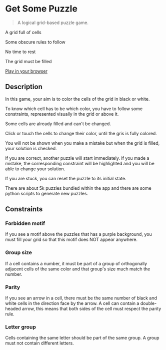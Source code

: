 # Get Some Puzzle

> A logical grid-based puzzle game.

A grid full of cells

Some obscure rules to follow

No time to rest

The grid must be filled

[Play in your browser](https://court-jus.github.io/getsomepuzzle/)

## Description

In this game, your aim is to color the cells of the grid in black or white.

To know which cell has to be which color, you have to follow some constraints, represented visually in the grid or above it.

Some cells are already filled and can't be changed.

Click or touch the cells to change their color, until the gris is fully colored.

You will not be shown when you make a mistake but when the grid is filled, your solution is checked.

If you are correct, another puzzle will start immediately. If you made a mistake, the corresponding constraint will be highlighted and you will be able to change your solution.

If you are stuck, you can reset the puzzle to its initial state.

There are about 5k puzzles bundled within the app and there are some python scripts to generate new puzzles.

## Constraints

### Forbidden motif

If you see a motif above the puzzles that has a purple background, you must fill your grid so that this motif does NOT appear anywhere.

### Group size

If a cell contains a number, it must be part of a group of orthogonally adjacent cells of the same color and that group's size much match the number.

### Parity

If you see an arrow in a cell, there must be the same number of black and white cells in the direction face by the arrow. A cell can contain a double-headed arrow, this means that both sides of the cell must respect the parity rule.

### Letter group

Cells containing the same letter should be part of the same group. A group must not contain different letters.
